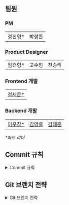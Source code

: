 ## 팀원

### PM
<table>
  <tbody>
    <tr>
      <td align="center">정진영*</td>
      <td align="center">박정한</td>
    </tr>
  </tbody>
</table>


### Product Designer
<table>
  <tbody>
    <tr>
      <td align="center">임건형*</td>
      <td align="center">고수정</td>
      <td align="center">전승리</td>
    </tr>
  </tbody>
</table>

### Frontend 개발
<table>
  <tbody>
    <tr>
      <td align="center"><a href="https://github.com/SeeunJung">정세은*</a></td>
    </tr>
  </tbody>
</table>

### Backend 개발
<table>
  <tbody>
    <tr>
      <td align="center"><a href="https://github.com/Ogu1208">이우창*</a></td>
      <td align="center"><a href="https://github.com/EndlessMilkyway">김영렬</a></td>
      <td align="center"><a href="https://github.com/Altair5869">김태훈</a></td>
    </tr>
  </tbody>
</table>

_*파트 리더_

## Commit 규칙

<details>
  <summary>Commit 규칙</summary>

### label

| feat | 새로운 기능 추가 |
| --- | --- |
| fix | 버그 수정 |
| env | 개발 환경 관련 설정 |
| style | 코드 스타일 수정 |
| refactor | 코드 리팩토링 |
| test | 테스트 코드 추가/수정 |

### Commit message

`<label>: <작업 내용 설명> (#<issue_number>)` 형식을 지켜주세요.

ex) `feat: 메인 레이아웃 추가 (#1)` 

- 제목을 보고 어떤 작업을 했는지 파악할 수 있게 짧게 작성
- 제목 끝에 마침표 생략
- 현재 시제, 명령형 사용 (예시 : Added login endpoint(X), Add login endpoint(O))

</details>

## Git 브랜치 전략

<details>
  <summary>Git 브랜치 전략</summary>

### Branch naming

| 유형 | 브랜치명 | 예시 |
| --- | --- | --- |
| 배포 브랜치 | main |  |
| 개발 브랜치 | develop |  |
| 기능 개발 | feat/이슈 번호-기능 설명 | feat/20-login-implementation |
| 리팩토링 | refactor/이슈 번호-기능 설명 | refactor/24-user-service |
| 테스트 코드 | test/이슈 번호-기능 설명 | test/25-logout-test |
| 버그 수정 | fix/이슈 번호-기능 설명 | fix/30-chagne-dto-structure |
| 환경 설정 | env/이슈 번호-기능 설명 | env/34-swagger-config |

<aside>
⚠️ 하나의 Issue당 하나의 Branch를 원칙으로 합니다.
</aside>

`<label_text>/<issue_number>` 형식을 지켜주세요.
`<issue_number>` 뒤 Issue를 영문으로 설명해도 좋습니다. (단, 소문자와 하이픈(`-`)만 사용 가능)

ex) `feat/1`, `feat/1-add-layout`

### 머지 규칙

| 항목 | 설명 |
| --- | --- |
| 병합 흐름 | `feat/*` → `develop` → `main` |
| `main, develop`  직접 머지 금지 | `develop` 통합 후 `main` 반영 |
| PR 리뷰 | (선택사항) 4시간 경과 후에도 리뷰가 작성되지 않을 시 바로 머지
CodeRabbit AI 리뷰 사용 |
| 머지 방식 | `Create a merge commit` 을 사용하되 Merge 커밋 이름은 이슈와 동일하게 |
| 충돌 발생 | 작성자가 해결 후 다시 PR |
| 보호 브랜치 | `main` 및 `develop` 브랜치에 Branch Protection 설정 |
| CI 테스트 | CI 테스트를 통과해야 `main` 및 `develop` 브랜치에 병합되도록 Github Actions 설정 |

</details>
